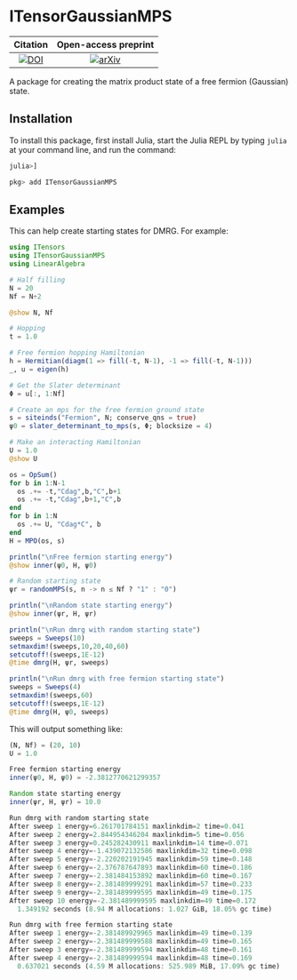 # ITensorGaussianMPS

|**Citation**                                                                     |**Open-access preprint**                               |
|:-------------------------------------------------------------------------------:|:-----------------------------------------------------:|
| [![DOI](http://img.shields.io/badge/PRB-10.1103/PhysRevB.92.075132-B31B1B.svg)](https://doi.org/10.1103/PhysRevB.92.075132) | [![arXiv](https://img.shields.io/badge/arXiv-1504.07701-b31b1b.svg)](https://arxiv.org/abs/1504.07701) |

A package for creating the matrix product state of a free fermion (Gaussian) state.

## Installation

To install this package, first install Julia, start the Julia REPL by typing `julia` at your command line, and run the command:
```julia
julia>]

pkg> add ITensorGaussianMPS
```

## Examples

This can help create starting states for DMRG. For example:
```julia
using ITensors
using ITensorGaussianMPS
using LinearAlgebra

# Half filling
N = 20
Nf = N÷2

@show N, Nf

# Hopping
t = 1.0

# Free fermion hopping Hamiltonian
h = Hermitian(diagm(1 => fill(-t, N-1), -1 => fill(-t, N-1)))
_, u = eigen(h)

# Get the Slater determinant
Φ = u[:, 1:Nf]

# Create an mps for the free fermion ground state
s = siteinds("Fermion", N; conserve_qns = true)
ψ0 = slater_determinant_to_mps(s, Φ; blocksize = 4)

# Make an interacting Hamiltonian
U = 1.0
@show U

os = OpSum()
for b in 1:N-1
  os .+= -t,"Cdag",b,"C",b+1
  os .+= -t,"Cdag",b+1,"C",b
end
for b in 1:N
  os .+= U, "Cdag*C", b
end
H = MPO(os, s)

println("\nFree fermion starting energy")
@show inner(ψ0, H, ψ0)

# Random starting state
ψr = randomMPS(s, n -> n ≤ Nf ? "1" : "0")

println("\nRandom state starting energy")
@show inner(ψr, H, ψr)

println("\nRun dmrg with random starting state")
sweeps = Sweeps(10)
setmaxdim!(sweeps,10,20,40,60)
setcutoff!(sweeps,1E-12)
@time dmrg(H, ψr, sweeps)

println("\nRun dmrg with free fermion starting state")
sweeps = Sweeps(4)
setmaxdim!(sweeps,60)
setcutoff!(sweeps,1E-12)
@time dmrg(H, ψ0, sweeps)
```
This will output something like:
```julia
(N, Nf) = (20, 10)
U = 1.0

Free fermion starting energy
inner(ψ0, H, ψ0) = -2.3812770621299357

Random state starting energy
inner(ψr, H, ψr) = 10.0

Run dmrg with random starting state
After sweep 1 energy=6.261701784151 maxlinkdim=2 time=0.041
After sweep 2 energy=2.844954346204 maxlinkdim=5 time=0.056
After sweep 3 energy=0.245282430911 maxlinkdim=14 time=0.071
After sweep 4 energy=-1.439072132586 maxlinkdim=32 time=0.098
After sweep 5 energy=-2.220202191945 maxlinkdim=59 time=0.148
After sweep 6 energy=-2.376787647893 maxlinkdim=60 time=0.186
After sweep 7 energy=-2.381484153892 maxlinkdim=60 time=0.167
After sweep 8 energy=-2.381489999291 maxlinkdim=57 time=0.233
After sweep 9 energy=-2.381489999595 maxlinkdim=49 time=0.175
After sweep 10 energy=-2.381489999595 maxlinkdim=49 time=0.172
  1.349192 seconds (8.94 M allocations: 1.027 GiB, 18.05% gc time)

Run dmrg with free fermion starting state
After sweep 1 energy=-2.381489929965 maxlinkdim=49 time=0.139
After sweep 2 energy=-2.381489999588 maxlinkdim=49 time=0.165
After sweep 3 energy=-2.381489999594 maxlinkdim=48 time=0.161
After sweep 4 energy=-2.381489999594 maxlinkdim=48 time=0.169
  0.637021 seconds (4.59 M allocations: 525.989 MiB, 17.09% gc time)
```
